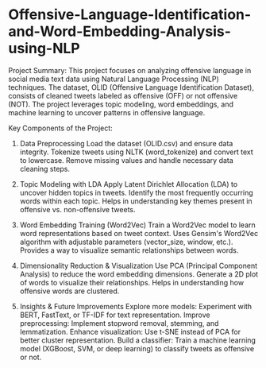 # Offensive-Language-Identification-and-Word-Embedding-Analysis-using-NLP
Project Summary:
This project focuses on analyzing offensive language in social media text data using Natural Language Processing (NLP) techniques. The dataset, OLID (Offensive Language Identification Dataset), consists of cleaned tweets labeled as offensive (OFF) or not offensive (NOT). The project leverages topic modeling, word embeddings, and machine learning to uncover patterns in offensive language.


Key Components of the Project:
1. Data Preprocessing
Load the dataset (OLID.csv) and ensure data integrity.
Tokenize tweets using NLTK (word_tokenize) and convert text to lowercase.
Remove missing values and handle necessary data cleaning steps.

2. Topic Modeling with LDA
Apply Latent Dirichlet Allocation (LDA) to uncover hidden topics in tweets.
Identify the most frequently occurring words within each topic.
Helps in understanding key themes present in offensive vs. non-offensive tweets.

3. Word Embedding Training (Word2Vec)
Train a Word2Vec model to learn word representations based on tweet context.
Uses Gensim's Word2Vec algorithm with adjustable parameters (vector_size, window, etc.).
Provides a way to visualize semantic relationships between words.

4. Dimensionality Reduction & Visualization
Use PCA (Principal Component Analysis) to reduce the word embedding dimensions.
Generate a 2D plot of words to visualize their relationships.
Helps in understanding how offensive words are clustered.

5. Insights & Future Improvements
Explore more models: Experiment with BERT, FastText, or TF-IDF for text representation.
Improve preprocessing: Implement stopword removal, stemming, and lemmatization.
Enhance visualization: Use t-SNE instead of PCA for better cluster representation.
Build a classifier: Train a machine learning model (XGBoost, SVM, or deep learning) to classify tweets as offensive or not.
